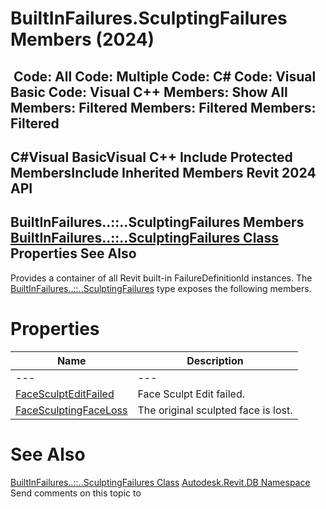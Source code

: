 # BuiltInFailures.SculptingFailures Members (2024)

﻿
 Code: All Code: Multiple Code: C# Code: Visual Basic Code: Visual C++  Members: Show All Members: Filtered Members: Filtered Members: Filtered   
---  
C#Visual BasicVisual C++
Include Protected MembersInclude Inherited Members
Revit 2024 API  
---  
BuiltInFailures..::..SculptingFailures Members  
[BuiltInFailures..::..SculptingFailures Class](6774602a-4e06-4d38-43e2-58f3ef3277ef.md "BuiltInFailures.SculptingFailures Class") Properties See Also  
---  
Provides a container of all Revit built-in FailureDefinitionId instances.
The [BuiltInFailures..::..SculptingFailures](6774602a-4e06-4d38-43e2-58f3ef3277ef.md "BuiltInFailures.SculptingFailures Class") type exposes the following members.
# Properties
| Name | Description |
| --- | --- |
| --- | --- | --- |
| [FaceSculptEditFailed](b9b9397c-a91e-5014-b68f-607396ad3c98.md "FaceSculptEditFailed Property") | Face Sculpt Edit failed. |
| [FaceSculptingFaceLoss](06f5694f-658b-b98a-8cb4-bcffdac05a39.md "FaceSculptingFaceLoss Property") | The original sculpted face is lost. |

# See Also
[BuiltInFailures..::..SculptingFailures Class](6774602a-4e06-4d38-43e2-58f3ef3277ef.md "BuiltInFailures.SculptingFailures Class")
[Autodesk.Revit.DB Namespace](87546ba7-461b-c646-cbb1-2cb8f5bff8b2.md "Autodesk.Revit.DB Namespace")
Send comments on this topic to 